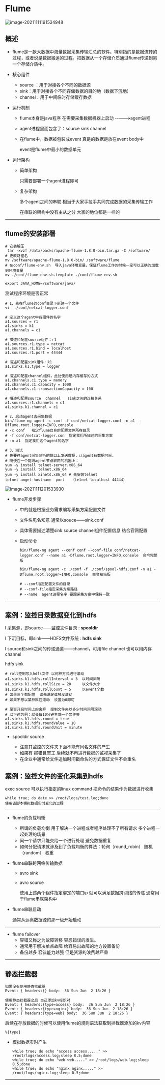 # Flume

![image-20211111191534948](img/image-20211111191534948-16468845558871.png)

## 概述

- flume是一款大数据中海量数据采集传输汇总的软件。特别指的是数据流转的过程，或者说是数据搬运的过程。把数据从一个存储介质通过flume传递到另一个存储介质中。

- 核心组件

  - source ：用于对接各个不同的数据源
  - sink：用于对接各个不同存储数据的目的地（数据下沉地）
  - channel：用于中间临时存储缓存数据

- 运行机制

  - flume本身是java程序 在需要采集数据机器上启动 ----->agent进程

  - agent进程里面包含了：source  sink  channel

  - 在flume中，数据被包装成event 真是的数据是放在event body中

    event是flume中最小的数据单元

- 运行架构

  - 简单架构

    只需要部署一个agent进程即可

  - 复杂架构

    多个agent之间的串联  相当于大家手拉手共同完成数据的采集传输工作

    在串联的架构中没有主从之分 大家的地位都是一样的

------

## flume的安装部署

```shell
# 安装解压
 tar -xvzf /data/packs/apache-flume-1.8.0-bin.tar.gz -C /software/
# 更改路径名
mv /software/apache-flume-1.8.0-bin/ /software/flume
# 在conf/flume-env.sh  导入java环境变量，保证flume工作的时候一定可以正确的加载到环境变量
mv ./conf/flume-env.sh.template ./conf/flume-env.sh

export JAVA_HOME=/software/java/

```

测试程序环境是否正常

```shell
# 1、先在flume的conf目录下新建一个文件
vi  ./conf/netcat-logger.conf
```

```shell
# 定义这个agent中各组件的名字
a1.sources = r1
a1.sinks = k1
a1.channels = c1

# 描述和配置source组件：r1
a1.sources.r1.type = netcat
a1.sources.r1.bind = localhost
a1.sources.r1.port = 44444

# 描述和配置sink组件：k1
a1.sinks.k1.type = logger

# 描述和配置channel组件，此处使用是内存缓存的方式
a1.channels.c1.type = memory
a1.channels.c1.capacity = 1000
a1.channels.c1.transactionCapacity = 100

# 描述和配置source  channel   sink之间的连接关系
a1.sources.r1.channels = c1
a1.sinks.k1.channel = c1
```

```shell
# 2、启动agent去采集数据
bin/flume-ng agent -c conf -f conf/netcat-logger.conf -n a1  -Dflume.root.logger=INFO,console
# -c conf   指定flume自身的配置文件所在目录
# -f conf/netcat-logger.con  指定我们所描述的采集方案
# -n a1  指定我们这个agent的名字
```

```shell
# 3、测试
# 先要往agent采集监听的端口上发送数据，让agent有数据可采。
# 随便在一个能跟agent节点联网的机器上：
yum -y install telnet-server.x86_64
yum -y install telnet.x86_64
yum -y install xinetd.x86_64 # 先安装telnet 
telnet anget-hostname  port   （telnet localhost 44444）
```

![image-20211111201533930](img/image-20211111201533930-16468845588382.png)

- flume开发步骤

  - 中的就是根据业务需求编写采集方案配置文件

  - 文件名见名知意  通常以souce——sink.conf

  - 具体需要描述清楚sink source channel组件配置信息 结合官网配置

  - 启动命令

    ```shell
    bin/flume-ng agent --conf conf --conf-file conf/netcat-logger.conf --name a1 -Dflume.root.logger=INFO,console  命令完整版
    
    bin/flume-ng agent -c ./conf -f ./conf/spool-hdfs.conf -n a1 -Dflume.root.logger=INFO,console  命令精简版
    
    # --conf指定配置文件的目录
    # --conf-file指定采集方案路径
    # --name  agent进程名字 要跟采集方案中保持一致
    ```

---

## 案例：监控目录数据变化到hdfs

l 采集源，即source——监控文件目录 :  **spooldir**

l 下沉目标，即sink——HDFS文件系统  :  **hdfs sink**

l source和sink之间的传递通道——channel，可用file channel 也可以用内存channel

hdfs sink

```shell
# roll控制写入hdfs文件 以何种方式进行滚动
a1.sinks.k1.hdfs.rollInterval = 3  以时间间隔
a1.sinks.k1.hdfs.rollSize = 20     以文件大小
a1.sinks.k1.hdfs.rollCount = 5     以event个数
# 如果三个都配置  谁先满足谁触发滚动
# 如果不想以某种属性滚动  设置为0即可

# 是否开启时间上的舍弃  控制文件夹以多少时间间隔滚动
# 以下述为例：就会每10分钟生成一个文件夹
a1.sinks.k1.hdfs.round = true
a1.sinks.k1.hdfs.roundValue = 10
a1.sinks.k1.hdfs.roundUnit = minute
```

- spooldir  source

  - 注意其监控的文件夹下面不能有同名文件的产生
  - 如果有 报错且罢工 后续就不再进行数据的监视采集了
  - 在企业中通常给文件追加时间戳命名的方式保证文件不会重名
  
  

## 案例：监控文件的变化采集到hdfs



exec source  可以执行指定的linux command  把命令的结果作为数据进行收集

```
while true; do date >> /root/logs/test.log;done
使用该脚本模拟数据实时变化的过程
```

---

- flume的负载均衡

  - 所谓的负载均衡 用于解决一个进程或者程序处理不了所有请求 多个进程一起处理的场景
  - 同一个请求只能交给一个进行处理 避免数据重复
  - 如何分配请求就涉及到了负载均衡的算法：轮询（round_robin）  随机（random）  权重

- flume串联跨网络传输数据

  - avro sink  

  - avro source

    使用上述两个组件指定绑定的端口ip 就可以满足数据跨网络的传递 通常用于flume串联架构中

- flume串联启动

  通常从远离数据源的那一级开始启动

----

- flume failover
  - 容错又称之为故障转移  容忍错误的发生。
  - 通常用于解决单点故障 给容易出故障的地方设置备份
  - 备份越多 容错能力越强  但是资源的浪费越严重

----

## 静态拦截器

```
如果没有使用静态拦截器
Event: { headers:{} body:  36 Sun Jun  2 18:26 }

使用静态拦截器之后 自己添加kv标识对
Event: { headers:{type=access} body:  36 Sun Jun  2 18:26 }
Event: { headers:{type=nginx} body:  36 Sun Jun  2 18:26 }
Event: { headers:{type=web} body:  36 Sun Jun  2 18:26 }
```

后续在存放数据的时候可以使用flume的规则语法获取到拦截器添加的kv内容

```
%{type}
```

- 模拟数据实时产生

  ```
  while true; do echo "access access....." >> /root/logs/access.log;sleep 0.5;done
  while true; do echo "web web....." >> /root/logs/web.log;sleep 0.5;done
  while true; do echo "nginx nginx....." >> /root/logs/nginx.log;sleep 0.5;done
  ```

----

























